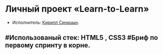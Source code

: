 # Личный проект «Learn-to-Learn»

* Исполнитель: [Кирилл Синицын](https://github.com/kssinitsyn).

#Использованый стек: HTML5 , CSS3
#Бриф по первому спринту в корне.
---